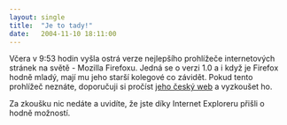```yaml
---
layout: single
title:  "Je to tady!"
date:   2004-11-10 18:11:00
---
```

Včera v 9:53 hodin vyšla ostrá verze nejlepšího prohlížeče
internetových stránek na světě - Mozilla Firefoxu. Jedná se
o verzi 1.0 a i když je Firefox hodně mladý, mají mu jeho
starší kolegové co závidět. Pokud tento prohlížeč neznáte,
doporučuji si pročíst [jeho český web](http://firefox.czilla.cz)
a vyzkoušet ho.

Za zkoušku nic nedáte a uvidíte, že jste díky Internet Exploreru
přišli o hodně možností.
